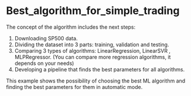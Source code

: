 # Best_algorithm_for_simple_trading
The concept of the algorithm includes the next steps:
  1. Downloading SP500 data.
  2. Dividing the dataset into 3 parts: training, validation and testing.
  3. Comparing 3 types of algorithms: LinearRegression, LinearSVR ,  MLPRegressor. (You can compare more regression algorithms, it depends on your needs)
  4. Developing a pipeline that finds the best parameters for all algorithms.

This example shows the possibility of choosing the best ML algorithm and finding the best parameters for them in automatic mode.
